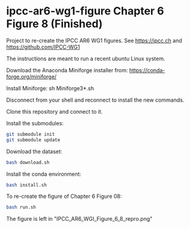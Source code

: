 # ipcc-ar6-wg1-figure Chapter 6 Figure 8 (Finished)



Project to re-create the IPCC AR6 WG1 figures. See https://ipcc.ch and https://github.com/IPCC-WG1

The instructions are meant to run a recent ubuntu Linux system.

Download the Anaconda Miniforge installer from:
https://conda-forge.org/miniforge/

Install Miniforge:
sh Miniforge3*.sh

Disconnect from your shell and reconnect to install the new commands.

Clone this repository and connect to it.

Install the submodules:
```sh
git submodule init
git submodule update
```

Download the dataset:

```sh
bash download.sh
```

Install the conda environment:

```sh
bash install.sh
```

To re-create the figure of Chapter 6 Figure 08:

```sh
bash run.sh
```

The figure is left in "IPCC_AR6_WGI_Figure_6_8_repro.png"